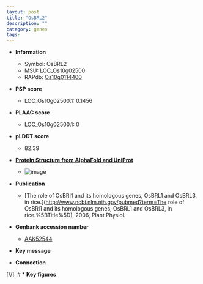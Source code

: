 ```yaml
---
layout: post
title: "OsBRL2"
description: ""
category: genes
tags: 
---
```


* **Information**  
    + Symbol: OsBRL2  
    + MSU: [LOC_Os10g02500](http://rice.plantbiology.msu.edu/cgi-bin/ORF_infopage.cgi?orf=LOC_Os10g02500)  
    + RAPdb: [Os10g0114400](http://rapdb.dna.affrc.go.jp/viewer/gbrowse_details/irgsp1?name=Os10g0114400)  

* **PSP score**  
    + LOC_Os10g02500.1: 0.1456 

* **PLAAC score**  
    + LOC_Os10g02500.1: 0 

* **pLDDT score**
    + 82.39

* **[Protein Structure from AlphaFold and UniProt](https://www.uniprot.org/uniprotkb/Q7G768/entry#structure)**
    + ![image](https://ricepsp.github.io/images/Q7/AF-Q7G768-F1.png)

* **Publication**  
    + [The role of OsBRI1 and its homologous genes, OsBRL1 and OsBRL3, in rice.](http://www.ncbi.nlm.nih.gov/pubmed?term=The role of OsBRI1 and its homologous genes, OsBRL1 and OsBRL3, in rice.%5BTitle%5D), 2006, Plant Physiol.

* **Genbank accession number**  
    + [AAK52544](http://www.ncbi.nlm.nih.gov/nuccore/AAK52544)

* **Key message**  

* **Connection**  

[//]: # * **Key figures**  


